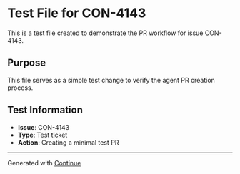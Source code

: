 # Test File for CON-4143

This is a test file created to demonstrate the PR workflow for issue CON-4143.

## Purpose

This file serves as a simple test change to verify the agent PR creation process.

## Test Information

- **Issue**: CON-4143
- **Type**: Test ticket
- **Action**: Creating a minimal test PR

---

Generated with [Continue](https://continue.dev)

